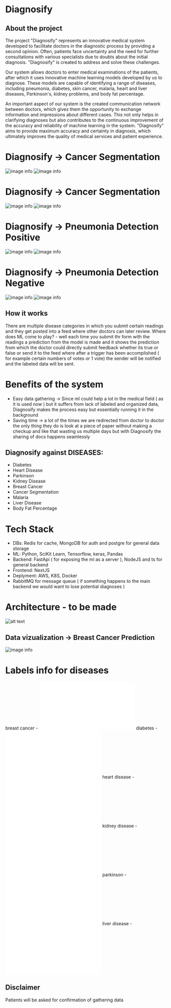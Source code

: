 # Diagnosify

## About the project

The project "Diagnosify" represents an innovative medical system developed to facilitate doctors in the diagnostic process by providing a second opinion. Often, patients face uncertainty and the need for further consultations with various specialists due to doubts about the initial diagnosis. "Diagnosify" is created to address and solve these challenges.

Our system allows doctors to enter medical examinations of the patients, after which it uses innovative machine learning models developed by us to diagnose. These models are capable of identifying a range of diseases, including pneumonia, diabetes, skin cancer, malaria, heart and liver diseases, Parkinson's, kidney problems, and body fat percentage.

An important aspect of our system is the created communication network between doctors, which gives them the opportunity to exchange information and impressions about different cases. This not only helps in clarifying diagnoses but also contributes to the continuous improvement of the accuracy and reliability of machine learning in the system. "Diagnosify" aims to provide maximum accuracy and certainty in diagnosis, which ultimately improves the quality of medical services and patient experience.

# Diagnosify -> Cancer Segmentation

![image info](./readme_images/test_cancer_segmentation_true.jpeg)
![image info](./readme_images/website_cancer_1.png)

# Diagnosify -> Cancer Segmentation

![image info](./readme_images/test_cancer_segmenation2_true.jpeg)
![image info](./readme_images/website_cancer_2.png)

# Diagnosify -> Pneumonia Detection Positive

![image info](./readme_images/test_pneumonia_true.jpeg)
![image info](./readme_images/website_pneumonia_true.png)

# Diagnosify -> Pneumonia Detection Negative

![image info](./readme_images/test_pneumonia_false.jpeg)
![image info](./readme_images/website_pneumonia_false.png)

## How it works

There are multiple disease categories in which you submit certain readings and they get posted into a feed where other doctors can later review. Where does ML come to play? - well
each time you submit thr form with the readings a prediction from the model is made and it shows the prediction from which the doctor could directly submit feedback whether its true or false or
send it to the feed where after a trigger has been accomplished ( for example certain numbers of votes or 1 vote) the sender will be notified and the labeled data will be sent.

# Benefits of the system

- Easy data gathering -> Since ml could help a lot in the medical field ( as it is used now ) but it suffers from lack of labeled and organized data, Diagnosify makes the process easy but essentially running it in the background
- Saving time -> a lot of the times we are redirected from doctor to doctor the only thing they do is look at a piece of paper without making a checkup and like that wasting us multiple days but with Diagnosify the sharing of docs happens seamlessly

## Diagnosify against DISEASES:

- Diabetes
- Heart Disease
- Parkinson
- Kidney Disease
- Breast Cancer
- Cancer Segmentation
- Malaria
- Liver Disease
- Body Fat Percentage

# Tech Stack

- DBs: Redis for cache, MongoDB for auth and postgre for general data storage
- ML: Python, SciKit Learn, Tensorflow, keras, Pandas
- Backend: FastApi ( for exposing the ml as a server ), NodeJS and ts for general backend
- Frontend: NextJS
- Deplyment: AWS, K8S, Docker
- RabbitMQ for message queue ( if something happens to the main backend we would want to lose potential diagnoses )

# Architecture - to be made

![alt text](architecture.png)

## Data vizualization -> Breast Cancer Prediction

![image info](./readme_images/data_explained_diagnosify.png)

# Labels info for diseases

breast cancer - ![link text](./ml/labels_info/breast_cancer_info.txt)
diabetes - ![link text](./ml/labels_info/diabetes.txt)
heart disease - ![link text](./ml/labels_info/heart_disease_info.txt)
kidney disease - ![link text](./ml/labels_info/kidney_disease_info.txt)
parkinson - ![link text](./ml/labels_info/parkinson_info.txt)
liver disease - ![link text](./ml/labels_info/liver_disease.txt)

## Disclaimer

Patients will be asked for confirmation of gathering data

